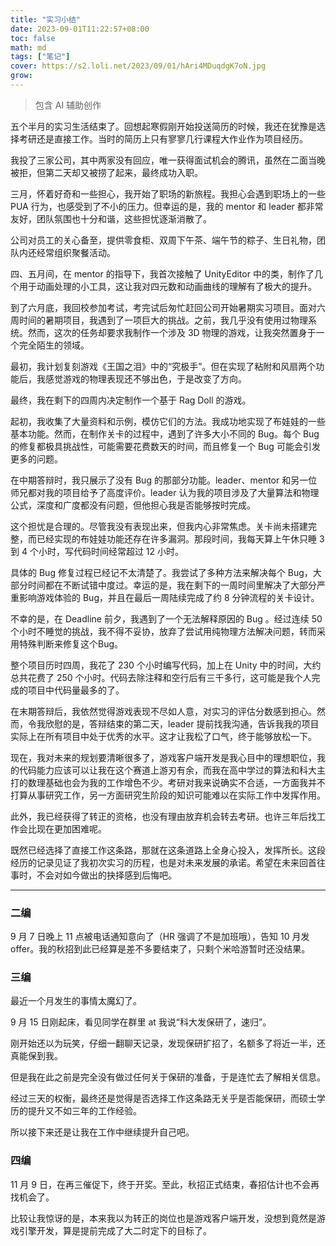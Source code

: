 ```yaml
---
title: "实习小结"
date: 2023-09-01T11:22:57+08:00
toc: false
math: md
tags: ["笔记"]
cover: https://s2.loli.net/2023/09/01/hAri4MDuqdgK7oN.jpg
grow:
---
```


> 包含 AI 辅助创作

五个半月的实习生活结束了。回想起寒假刚开始投送简历的时候，我还在犹豫是选择考研还是直接工作。当时的简历上只有寥寥几行课程大作业作为项目经历。

我投了三家公司，其中两家没有回应，唯一获得面试机会的腾讯，虽然在二面当晚被拒，但第二天却又被捞了起来，最终成功入职。

三月，怀着好奇和一些担心，我开始了职场的新旅程。我担心会遇到职场上的一些 PUA 行为，也感受到了不小的压力。但幸运的是，我的 mentor 和 leader 都非常友好，团队氛围也十分和谐，这些担忧逐渐消散了。

公司对员工的关心备至，提供零食柜、双周下午茶、端午节的粽子、生日礼物，团队内还经常组织聚餐活动。

四、五月间，在 mentor 的指导下，我首次接触了 UnityEditor 中的类，制作了几个用于动画处理的小工具，这让我对四元数和动画曲线的理解有了极大的提升。

到了六月底，我回校参加考试，考完试后匆忙赶回公司开始暑期实习项目。面对六周时间的暑期项目，我遇到了一项巨大的挑战。之前，我几乎没有使用过物理系统。然而，这次的任务却要求我制作一个涉及 3D 物理的游戏，让我突然置身于一个完全陌生的领域。

最初，我计划复刻游戏《王国之泪》中的“究极手”。但在实现了粘附和风扇两个功能后，我感觉游戏的物理表现还不够出色，于是改变了方向。

最终，我在剩下的四周内决定制作一个基于 Rag Doll 的游戏。

起初，我收集了大量资料和示例，模仿它们的方法。我成功地实现了布娃娃的一些基本功能。然而，在制作关卡的过程中，遇到了许多大小不同的 Bug。每个 Bug 的修复都极具挑战性，可能需要花费数天的时间，而且修复一个 Bug 可能会引发更多的问题。

在中期答辩时，我只展示了没有 Bug 的那部分功能。leader、mentor 和另一位师兄都对我的项目给予了高度评价。leader 认为我的项目涉及了大量算法和物理公式，深度和广度都没有问题，但他担心我是否能够按时完成。

这个担忧是合理的。尽管我没有表现出来，但我内心非常焦虑。关卡尚未搭建完整，而已经实现的布娃娃功能还存在许多漏洞。那段时间，我每天算上午休只睡 3 到 4 个小时，写代码时间经常超过 12 小时。

具体的 Bug 修复过程已经记不太清楚了。我尝试了多种方法来解决每个 Bug，大部分时间都在不断试错中度过。幸运的是，我在剩下的一周时间里解决了大部分严重影响游戏体验的 Bug，并且在最后一周陆续完成了约 8 分钟流程的关卡设计。

不幸的是，在 Deadline 前夕，我遇到了一个无法解释原因的 Bug 。经过连续 50 个小时不睡觉的挑战，我不得不妥协，放弃了尝试用纯物理方法解决问题，转而采用特殊判断来修复这个Bug。

整个项目历时四周，我花了 230 个小时编写代码，加上在 Unity 中的时间，大约总共花费了 250 个小时。代码去除注释和空行后有三千多行，这可能是我个人完成的项目中代码量最多的了。

在末期答辩后，我依然觉得游戏表现不尽如人意，对实习的评估分数感到担心。然而，令我欣慰的是，答辩结束的第二天，leader 提前找我沟通，告诉我我的项目实际上在所有项目中处于优秀的水平。这才让我松了口气，终于能够放松一下。

现在，我对未来的规划要清晰很多了，游戏客户端开发是我心目中的理想职位，我的代码能力应该可以让我在这个赛道上游刃有余，而我在高中学过的算法和科大主打的数理基础也会为我的工作增色不少。考研对我来说确实不合适，一方面我并不打算从事研究工作，另一方面研究生阶段的知识可能难以在实际工作中发挥作用。

此外，我已经获得了转正的资格，也没有理由放弃机会转去考研。也许三年后找工作会比现在更加困难呢。

既然已经选择了直接工作这条路，那就在这条道路上全身心投入，发挥所长。这段经历的记录见证了我初次实习的历程，也是对未来发展的承诺。希望在未来回首往事时，不会对如今做出的抉择感到后悔吧。

---

### 二编

9 月 7 日晚上 11 点被电话通知意向了（HR 强调了不是加班哦），告知 10 月发 offer。我的秋招到此已经算是差不多要结束了，只剩个米哈游暂时还没结果。

### 三编

最近一个月发生的事情太魔幻了。

9 月 15 日刚起床，看见同学在群里 at 我说“科大发保研了，速归”。

刚开始还以为玩笑，仔细一翻聊天记录，发现保研扩招了，名额多了将近一半，还真能保到我。

但是我在此之前是完全没有做过任何关于保研的准备，于是连忙去了解相关信息。

经过三天的权衡，最终还是觉得是否选择工作这条路无关乎是否能保研，而硕士学历的提升又不如三年的工作经验。

所以接下来还是让我在工作中继续提升自己吧。

### 四编

11 月 9 日，在再三催促下，终于开奖。至此，秋招正式结束，春招估计也不会再找机会了。

比较让我惊讶的是，本来我以为转正的岗位也是游戏客户端开发，没想到竟然是游戏引擎开发，算是提前完成了大二时定下的目标了。